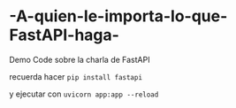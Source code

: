 # -A-quien-le-importa-lo-que-FastAPI-haga-
Demo Code sobre la charla de FastAPI


recuerda hacer 
`pip install fastapi`

y ejecutar con
`uvicorn app:app --reload`